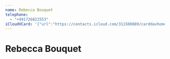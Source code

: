 ```yaml
---
name: Rebecca Bouquet
telephone:
  - "+491726822553"
iCloudVCard: '{"url":"https://contacts.icloud.com/311500889/carddavhome/card/3DA1B0D8-202D-4561-A519-6FE720FA2561.vcf","etag":"\"m3yxirqv\"","data":"BEGIN:VCARD\r\nVERSION:3.0\r\nFN:\r\nN:Bouquet;Rebecca;;;\r\nUID:FBA6AD13-A00D-4CA8-B293-852603C3DE0C\r\nPRODID:-//Apple Inc.//iOS 18.1.1//EN\r\nREV:2025-04-03T22:03:11Z\r\nORG:;\r\nTEL:+491726822553\r\nEND:VCARD"}'
---
```

# Rebecca Bouquet